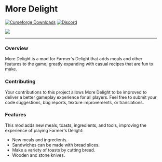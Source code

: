 # More Delight

<a href="https://www.curseforge.com/minecraft/mc-mods/more-delight-fabric"><img src="https://cf.way2muchnoise.eu/full_964408_downloads.svg" alt="Curseforge Downloads"></a>
<a href="https://discord.gg/e2BQx4bbsU"><img alt="Discord" src="https://img.shields.io/discord/1194733791818821663?color=brightgreen&label=Discord"></a>


<img src="https://cdn.modrinth.com/data/znHQQtuU/images/6833d6b12f2605b2925a31261438c6a355903132.png">
<hr>

### Overview

More Delight is a mod for Farmer's Delight that adds meals and other features to the game, greatly expanding with casual recipes that are fun to make.

### Contributing

Your contributions to this project allows More Delight to be improved to deliver a better gameplay experience for all players. Feel free to submit your code suggestions, bug reports, texture improvements, or translations.

### Features

This mod adds new meals, toasts, ingredients, and tools, improving the experience of playing Farmer's Delight:

- New meals and ingredients.
- Sandwiches can be made with bread slices.
- Make a variety of toasts by cutting bread.
- Wooden and stone knives.
